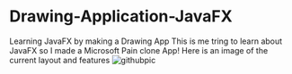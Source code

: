 # Drawing-Application-JavaFX
Learning JavaFX by making a Drawing App
This is me tring to learn about JavaFX so I made a Microsoft Pain clone App!
Here is an image of the current layout and features
![githubpic](https://user-images.githubusercontent.com/62959991/168680795-4942ea83-8772-4644-9133-597ff2f58663.png)
